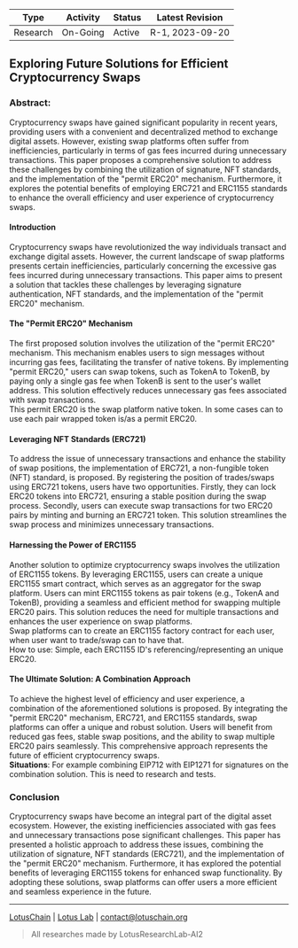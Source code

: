 | Type            | Activity      | Status | Latest Revision  |
|-----------------|---------------|--------|------------------|
| Research        | On-Going      | Active | R-1, 2023-09-20  |

## Exploring Future Solutions for Efficient Cryptocurrency Swaps

### Abstract:
Cryptocurrency swaps have gained significant popularity in recent years, providing users with a convenient and decentralized method to exchange digital assets. However, existing swap platforms often suffer from inefficiencies, particularly in terms of gas fees incurred during unnecessary transactions. This paper proposes a comprehensive solution to address these challenges by combining the utilization of signature, NFT standards, and the implementation of the "permit ERC20" mechanism. Furthermore, it explores the potential benefits of employing ERC721 and ERC1155 standards to enhance the overall efficiency and user experience of cryptocurrency swaps.

#### Introduction
Cryptocurrency swaps have revolutionized the way individuals transact and exchange digital assets. However, the current landscape of swap platforms presents certain inefficiencies, particularly concerning the excessive gas fees incurred during unnecessary transactions. This paper aims to present a solution that tackles these challenges by leveraging signature authentication, NFT standards, and the implementation of the "permit ERC20" mechanism.

#### The "Permit ERC20" Mechanism
The first proposed solution involves the utilization of the "permit ERC20" mechanism. This mechanism enables users to sign messages without incurring gas fees, facilitating the transfer of native tokens. By implementing "permit ERC20," users can swap tokens, such as TokenA to TokenB, by paying only a single gas fee when TokenB is sent to the user's wallet address. This solution effectively reduces unnecessary gas fees associated with swap transactions.\
This permit ERC20 is the swap platform native token. In some cases can to use each pair wrapped token is/as a permit ERC20.

#### Leveraging NFT Standards (ERC721)
To address the issue of unnecessary transactions and enhance the stability of swap positions, the implementation of ERC721, a non-fungible token (NFT) standard, is proposed. By registering the position of trades/swaps using ERC721 tokens, users have two opportunities. Firstly, they can lock ERC20 tokens into ERC721, ensuring a stable position during the swap process. Secondly, users can execute swap transactions for two ERC20 pairs by minting and burning an ERC721 token. This solution streamlines the swap process and minimizes unnecessary transactions.

#### Harnessing the Power of ERC1155
Another solution to optimize cryptocurrency swaps involves the utilization of ERC1155 tokens. By leveraging ERC1155, users can create a unique ERC1155 smart contract, which serves as an aggregator for the swap platform. Users can mint ERC1155 tokens as pair tokens (e.g., TokenA and TokenB), providing a seamless and efficient method for swapping multiple ERC20 pairs. This solution reduces the need for multiple transactions and enhances the user experience on swap platforms.\
Swap platforms can to create an ERC1155 factory contract for each user, when user want to trade/swap can to have that.\
How to use: Simple, each ERC1155 ID's referencing/representing an unique ERC20.

#### The Ultimate Solution: A Combination Approach
To achieve the highest level of efficiency and user experience, a combination of the aforementioned solutions is proposed. By integrating the "permit ERC20" mechanism, ERC721, and ERC1155 standards, swap platforms can offer a unique and robust solution. Users will benefit from reduced gas fees, stable swap positions, and the ability to swap multiple ERC20 pairs seamlessly. This comprehensive approach represents the future of efficient cryptocurrency swaps.\
**Situations**: For example combining EIP712 with EIP1271 for signatures on the combination solution. This is need to research and tests.

### Conclusion
Cryptocurrency swaps have become an integral part of the digital asset ecosystem. However, the existing inefficiencies associated with gas fees and unnecessary transactions pose significant challenges. This paper has presented a holistic approach to address these issues, combining the utilization of signature, NFT standards (ERC721), and the implementation of the "permit ERC20" mechanism. Furthermore, it has explored the potential benefits of leveraging ERC1155 tokens for enhanced swap functionality. By adopting these solutions, swap platforms can offer users a more efficient and seamless experience in the future.

---

[LotusChain](https://lotuschain.org) | [Lotus Lab](https://github.com/blue-lotus-lab) | contact@lotuschain.org

> All researches made by LotusResearchLab-AI2
